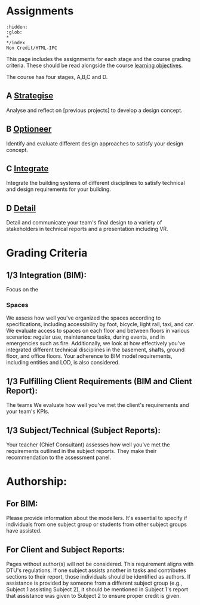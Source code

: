 # Assignments 

```{toctree}
:hidden:
:glob:
*
*/index
Non Credit/HTML-IFC
```

This page includes the assignments for each stage and the course grading criteria. These should be read alongside the course [learning objectives](/LearningObjectives).

The course has four stages, A,B,C and D.

## A [Strategise](A.md)

Analyse and reflect on [previous projects] to develop a design concept.

## B [Optioneer](B.md)

Identify and evaluate different design approaches to satisfy your design concept.

## C [Integrate](C.md)

Integrate the building systems of different disciplines to satisfy technical and design requirements for your building.

## D [Detail](D.md)

Detail and communicate your team's final design to a variety of stakeholders in technical reports and a presentation including VR.

# Grading Criteria

## 1/3 Integration (BIM):
Focus on the 
### Spaces
We assess how well you've organized the spaces according to specifications, including accessibility by foot, bicycle, light rail, taxi, and car. We evaluate access to spaces on each floor and between floors in various scenarios: regular use, maintenance tasks, during events, and in emergencies such as fire. Additionally, we look at how effectively you've integrated different technical disciplines in the basement, shafts, ground floor, and office floors. Your adherence to BIM model requirements, including entities and LOD, is also considered.

## 1/3 Fulfilling Client Requirements (BIM and Client Report):
The teams We evaluate how well you've met the client's requirements and your team's KPIs.

## 1/3 Subject/Technical (Subject Reports):
Your teacher (Chief Consultant) assesses how well you've met the requirements outlined in the subject reports. They make their recommendation to the assessment panel.

# Authorship:

## For BIM: 
Please provide information about the modellers. It's essential to specify if individuals from one subject group or students from other subject groups have assisted.

## For Client and Subject Reports: 
Pages without author(s) will not be considered. This requirement aligns with DTU's regulations. If one subject assists another in tasks and contributes sections to their report, those individuals should be identified as authors. If assistance is provided by someone from a different subject group (e.g., Subject 1 assisting Subject 2), it should be mentioned in Subject 1's report that assistance was given to Subject 2 to ensure proper credit is given.

